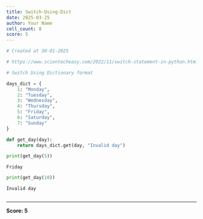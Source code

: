 ```yaml
---
title: Switch-Using-Dict
date: 2025-03-25
author: Your Name
cell_count: 8
score: 5
---
```


```python
# Created at 30-01-2025
```


```python
# https://www.scientecheasy.com/2022/11/switch-statement-in-python.html/
```


```python
# Switch Using Dictionary format
```


```python
days_dict = {
    1: "Monday",
    2: "Tuesday",
    3: "Wednesday",
    4: "Thursday",
    5: "Friday",
    6: "Saturday",
    7: "Sunday"
}
```


```python
def get_day(day):
    return days_dict.get(day, "Invalid day")
```


```python
print(get_day(5))
```

    Friday



```python
print(get_day(10))
```

    Invalid day



```python

```


---
**Score: 5**
